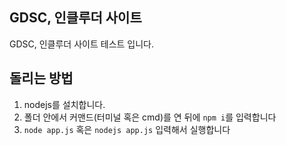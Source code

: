 ## GDSC, 인클루더 사이트
GDSC, 인클루더 사이트 테스트 입니다.

## 돌리는 방법
1. nodejs를 설치합니다.
2. 폴더 안에서 커맨드(터미널 혹은 cmd)를 연 뒤에 `npm i`를 입력합니다
3. `node app.js` 혹은 `nodejs app.js` 입력해서 실행합니다